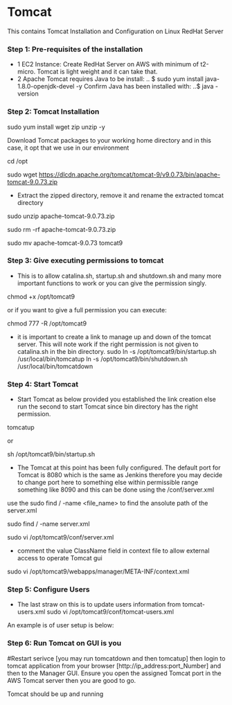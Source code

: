 # Tomcat
This contains Tomcat Installation and Configuration on Linux RedHat Server

### Step 1: Pre-requisites of the installation
* 1 EC2 Instance: Create RedHat Server on AWS with minimum of t2-micro. Tomcat is light weight and it can take that.
* 2 Apache Tomcat requires Java to be install:
     .. $ sudo yum install java-1.8.0-openjdk-devel -y
 Confirm Java has been installed with:
     ..$ java -version
 ### Step 2: Tomcat Installation
 
 sudo yum install wget zip unzip -y
 
 Download Tomcat packages to your working home directory and in this case, it opt that we use in our environment
 
cd /opt

sudo wget  https://dlcdn.apache.org/tomcat/tomcat-9/v9.0.73/bin/apache-tomcat-9.0.73.zip 

- Extract the zipped directory, remove it and rename the extracted tomcat directory

sudo unzip apache-tomcat-9.0.73.zip 

sudo rm -rf apache-tomcat-9.0.73.zip 

sudo mv apache-tomcat-9.0.73 tomcat9

### Step 3: Give executing permissions to tomcat
- This is to allow catalina.sh, startup.sh and shutdown.sh and many more important functions to work or you can give the permission singly.

chmod +x /opt/tomcat9

or if you want to give a full permission you can execute:

chmod 777 -R /opt/tomcat9

- it is important to create a link to manage up and down of the tomcat server. This will note work if the right permission is not given to catalina.sh in the bin directory.
sudo ln -s /opt/tomcat9/bin/startup.sh /usr/local/bin/tomcatup
ln -s /opt/tomcat9/bin/shutdown.sh /usr/local/bin/tomcatdown

### Step 4: Start Tomcat
- Start Tomcat as below provided you established the link creation else run the second to start Tomcat since bin directory has the right permission.

tomcatup

or

sh /opt/tomcat9/bin/startup.sh

- The  Tomcat at this point has been fully configured. The default port for Tomcat is 8080 which is the same as Jenkins therefore you may decide to change port here to something else within permissible range something like 8090 and this can be done using the /conf/server.xml 

use the sudo find / -name <file_name>    to find the ansolute path of the server.xml

sudo find / -name server.xml

   <Connector port="8090" protocol="HTTP/1.1"
               connectionTimeout="20000"
               redirectPort="8443" />


sudo vi /opt/tomcat9/conf/server.xml

- comment the value ClassName field in context file to allow external access to operate Tomcat gui

sudo vi /opt/tomcat9/webapps/manager/META-INF/context.xml

<!--
  <Valve className="org.apache.catalina.valves.RemoteAddrValve"
         allow="127\.\d+\.\d+\.\d+|::1|0:0:0:0:0:0:0:1" /> -->

### Step 5: Configure Users
- The last straw on this is to update users information from tomcat-users.xml
sudo vi /opt/tomcat9/conf/tomcat-users.xml


An example is of user setup is below:

<role rolename="manager-gui"/>
 <role rolename="manager-script"/>
 <role rolename="manager-jmx"/>
 <role rolename="manager-status"/>
 <user username="admin" password="admin123" roles="manager-gui, manager-script, manager-jmx, manager-status"/>
 <user username="Manager1" password="manager123" roles="manager-gui, manager-script"/>
 <user username="tomcat" password="s3cret" roles="manager-gui"/>

### Step 6: Run Tomcat on GUI is you 
#Restart serivce [you may run tomcatdown and then tomcatup] then login to tomcat application from your browser [http://ip_address:port_Number] and then to the Manager GUI. Ensure you open the assigned Tomcat port in the AWS Tomcat server then you are good to go.

Tomcat should be up and running
